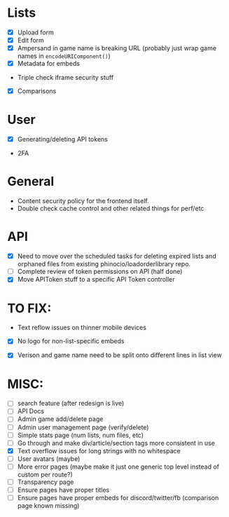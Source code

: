 # Lists

-   [x] Upload form
-   [x] Edit form
-   [x] Ampersand in game name is breaking URL (probably just wrap game names in `encodeURIComponent()`)
-   [x] Metadata for embeds
-   Triple check iframe security stuff
-   [x] Comparisons

# User

-   [x] Generating/deleting API tokens
-   2FA

# General

-   Content security policy for the frontend itself.
-   Double check cache control and other related things for perf/etc

# API

-   [x] Need to move over the scheduled tasks for deleting expired lists and orphaned files from existing phinocio/loadorderlibrary repo.
-   [ ] Complete review of token permissions on API (half done)
-   [x] Move APIToken stuff to a specific API Token controller

# TO FIX:

-   Text reflow issues on thinner mobile devices
-   [x] No logo for non-list-specific embeds
-   [x] Verison and game name need to be split onto different lines in list view


# MISC:

- [ ] search feature (after redesign is live)
- [ ] API Docs
- [ ] Admin game add/delete page
- [ ] Admin user management page (verify/delete)
- [ ] Simple stats page (num lists, num files, etc)
- [ ] Go through and make div/article/section tags more consistent in use
- [x] Text overflow issues for long strings with no whitespace
- [ ] User avatars (maybe)
- [ ] More error pages (maybe make it just one generic top level instead of custom per route?)
- [ ] Transparency page
- [ ] Ensure pages have proper titles
- [ ] Ensure pages have proper embeds for discord/twitter/fb (comparison page known missing)
